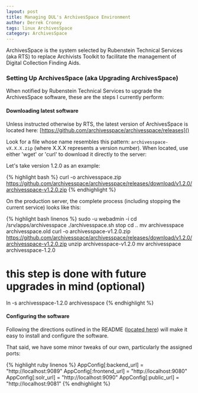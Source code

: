 ```yaml
---
layout: post
title: Managing DUL's ArchivesSpace Environment
author: Derrek Croney
tags: linux ArchivesSpace
category: ArchivesSpace
---
```


ArchivesSpace is the system selected by Rubenstein Technical Services (aka RTS) to replace Archivists Toolkit to facilitate the management of Digital Collection Finding Aids.

### Setting Up ArchivesSpace (aka Upgrading ArchivesSpace)

When notified by Rubenstein Technical Services to upgrade the ArchivesSpace software, these are the steps I currently perform:

#### Downloading latest software

Unless instructed otherwise by RTS, the latest version of ArchivesSpace is located here:
[https://github.com/archivesspace/archivesspace/releases]()

Look for a file whose name resembles this pattern: `archivesspace-vX.X.X.zip` (where X.X.X represents a version number).  When located, use either 'wget' or 'curl' to download it directly to the server:

Let's take version 1.2.0 as an example:

{% highlight bash %}
curl -o archivesspace.zip https://github.com/archivesspace/archivesspace/releases/download/v1.2.0/archivesspace-v1.2.0.zip
{% endhighlight %}

On the production server, the complete process (including stopping the current service) looks like this:

{% highlight bash linenos %}
sudo -u webadmin -i
cd /srv/apps/archivesspace
./archivesspace.sh stop
cd ..
mv archivesspace archivesspace.old
curl -o archivesspace-v1.2.0.zip https://github.com/archivesspace/archivesspace/releases/download/v1.2.0/archivesspace-v1.2.0.zip
unzip archivesspace-v1.2.0
mv archivesspace archivesspace-1.2.0

# this step is done with future upgrades in mind (optional)
ln -s archivesspace-1.2.0 archivesspace
{% endhighlight %}

#### Configuring the software
Following the directions outlined in the README ([located here](https://github.com/archivesspace/archivesspace)) will make it easy to install and configure the software.

That said, we have some minor tweaks of our own, particularly the assigned ports:

{% highlight ruby linenos %}
AppConfig[:backend_url] = "http://localhost:9089"
AppConfig[:frontend_url] = "http://localhost:9080"
AppConfig[:solr_url] = "http://localhost:9090"
AppConfig[:public_url] = "http://localhost:9081"
{% endhighlight %}
